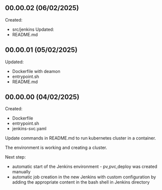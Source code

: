 ## 00.00.02 (06/02/2025)
Created:
* src/jenkins
Updated:
* README.md

## 00.00.01 (05/02/2025)
Updated:
* Dockerfile with deamon 
* entrypoint.sh
* README.md

## 00.00.00 (04/02/2025)
Created:
* Dockerfile
* entrypoint.sh
* jenkins-svc.yaml
  
Update commands in README.md to run kubernetes cluster in a container.

The environment is working and creating a cluster.

Next step:
* automatic start of the Jenkins environment - pv,pvc,deploy was created manually
* automatic job creation in the new Jenkins with custom configuration by adding the appropriate content in the bash shell in Jenkins directory

